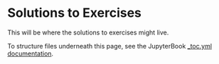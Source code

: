 # Solutions to Exercises

This will be where the solutions to exercises might live.

To structure files underneath this page, see the JupyterBook [_toc.yml documentation](https://jupyterbook.org/customize/toc.html).